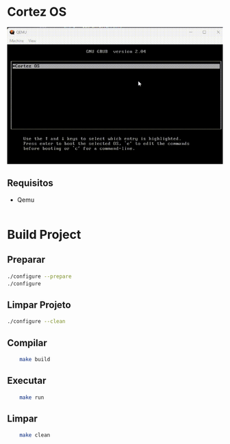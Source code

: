 # Cortez OS

<img src="./img/demo.gif">

## Requisitos
- Qemu
<br><br>
# Build Project


## Preparar

```bash
./configure --prepare
./configure
```

## Limpar Projeto

```bash
./configure --clean
```

## Compilar

```bash
    make build
```

## Executar

```bash
    make run
```

## Limpar

```bash
    make clean
```





